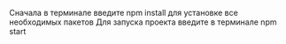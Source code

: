 Сначала в терминале введите npm install для установке все необходимых пакетов
Для запуска проекта введите в терминале npm start
